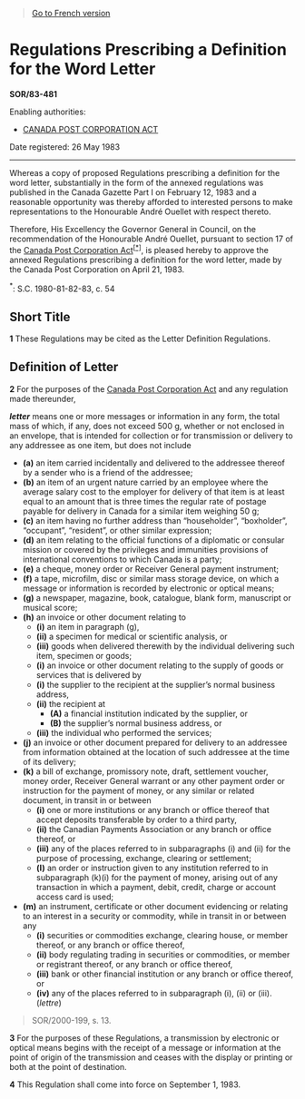 > [Go to French version](/fr/Règlements/Décrets,%20ordonnances%20et%20règlements%20statutaires/83/481.md)

# Regulations Prescribing a Definition for the Word Letter

**SOR/83-481**

Enabling authorities: 
- [CANADA POST CORPORATION ACT](/en/Acts/Revised%20Statutes%20of%20Canada/C/C-10.md)

Date registered: 26 May 1983

----------

Whereas a copy of proposed Regulations prescribing a definition for the word letter, substantially in the form of the annexed regulations was published in the Canada Gazette Part I on February 12, 1983 and a reasonable opportunity was thereby afforded to interested persons to make representations to the Honourable André Ouellet with respect thereto.

Therefore, His Excellency the Governor General in Council, on the recommendation of the Honourable André Ouellet, pursuant to section 17 of the [Canada Post Corporation Act](/en/Acts/Revised%20Statutes%20of%20Canada/C/C-10.md)<sup><a href='#fn_1e'>[*]</a></sup>, is pleased hereby to approve the annexed Regulations prescribing a definition for the word letter, made by the Canada Post Corporation on April 21, 1983.

<a name='fn_1e'><sup>*</sup></a>: S.C. 1980-81-82-83, c. 54<br />




## Short Title


**1** These Regulations may be cited as the Letter Definition Regulations.




## Definition of Letter


**2** For the purposes of the [Canada Post Corporation Act](/en/Acts/Revised%20Statutes%20of%20Canada/C/C-10.md) and any regulation made thereunder,

***letter*** means one or more messages or information in any form, the total mass of which, if any, does not exceed 500 g, whether or not enclosed in an envelope, that is intended for collection or for transmission or delivery to any addressee as one item, but does not include
- **(a)** an item carried incidentally and delivered to the addressee thereof by a sender who is a friend of the addressee;
- **(b)** an item of an urgent nature carried by an employee where the average salary cost to the employer for delivery of that item is at least equal to an amount that is three times the regular rate of postage payable for delivery in Canada for a similar item weighing 50 g;
- **(c)** an item having no further address than “householder”, “boxholder”, “occupant”, “resident”, or other similar expression;
- **(d)** an item relating to the official functions of a diplomatic or consular mission or covered by the privileges and immunities provisions of international conventions to which Canada is a party;
- **(e)** a cheque, money order or Receiver General payment instrument;
- **(f)** a tape, microfilm, disc or similar mass storage device, on which a message or information is recorded by electronic or optical means;
- **(g)** a newspaper, magazine, book, catalogue, blank form, manuscript or musical score;
- **(h)** an invoice or other document relating to
	- **(i)** an item in paragraph (g),
	- **(ii)** a specimen for medical or scientific analysis, or
	- **(iii)** goods
when delivered therewith by the individual delivering such item, specimen or goods;
	- **(i)** an invoice or other document relating to the supply of goods or services that is delivered by
	- **(i)** the supplier to the recipient at the supplier’s normal business address,
	- **(ii)** the recipient at
		- **(A)** a financial institution indicated by the supplier, or
		- **(B)** the supplier’s normal business address, or
	- **(iii)** the individual who performed the services;
- **(j)** an invoice or other document prepared for delivery to an addressee from information obtained at the location of such addressee at the time of its delivery;
- **(k)** a bill of exchange, promissory note, draft, settlement voucher, money order, Receiver General warrant or any other payment order or instruction for the payment of money, or any similar or related document, in transit in or between
	- **(i)** one or more institutions or any branch or office thereof that accept deposits transferable by order to a third party,
	- **(ii)** the Canadian Payments Association or any branch or office thereof, or
	- **(iii)** any of the places referred to in subparagraphs (i) and (ii)
for the purpose of processing, exchange, clearing or settlement;
	- **(l)** an order or instruction given to any institution referred to in subparagraph (k)(i) for the payment of money, arising out of any transaction in which a payment, debit, credit, charge or account access card is used;
- **(m)** an instrument, certificate or other document evidencing or relating to an interest in a security or commodity, while in transit in or between any
	- **(i)** securities or commodities exchange, clearing house, or member thereof, or any branch or office thereof,
	- **(ii)** body regulating trading in securities or commodities, or member or registrant thereof, or any branch or office thereof,
	- **(iii)** bank or other financial institution or any branch or office thereof, or
	- **(iv)** any of the places referred to in subparagraph (i), (ii) or (iii). (*lettre*)
> SOR/2000-199, s. 13.




**3** For the purposes of these Regulations, a transmission by electronic or optical means begins with the receipt of a message or information at the point of origin of the transmission and ceases with the display or printing or both at the point of destination.



**4** This Regulation shall come into force on September 1, 1983.


